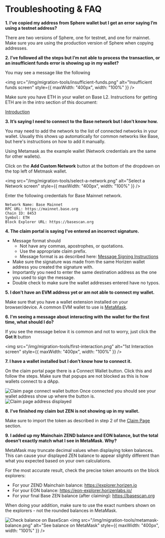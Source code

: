 # Troubleshooting & FAQ
**1. I’ve copied my address from Sphere wallet but I get an error saying I’m using a testnet address?**

There are two versions of Sphere, one for testnet, and one for mainnet. Make sure you are using the production version of Sphere when copying addresses.


**2. I’ve followed all the steps but I’m not able to process the transaction, or an insufficient funds error is showing up in my wallet?**

You may see a message like the following

<img src="/img/migration-tools/insufficient-funds.png" alt="Insufficient funds screen" style={{ maxWidth: "400px", width: "100%" }} />

Make sure you have ETH in your wallet on Base L2. Instructions for getting ETH are in the intro section of this document: 

[Introduction](#introduction)

**3. It’s saying I need to connect to the Base network but I don’t know how.**

You may need to add the network to the list of connected networks in your wallet. Usually this shows up automatically for common networks like Base, but here's instructions on how to add it manually. 

Using Metamask as the example wallet (Network credentials are the same for other wallets).

Click on the **Add Custom Network** button at the bottom of the dropdown on the top left of Metmask wallet.

<img src="/img/migration-tools/select-a-network.png" alt="Select a Network screen" style={{ maxWidth: "400px", width: "100%" }} />

Enter the following credentials for Base Mainnet network.
```
Network Name: Base Mainnet
RPC URL: https://mainnet.base.org
Chain ID: 8453
Symbol: ETH
Block Explorer URL: https://basescan.org
```

**4. The claim portal is saying I’ve entered an incorrect signature.**

- Message format should  
  - Not have any commas, apostrophes, or quotations.  
  - Use the appropriate claim prefix.   
  - Message format is as described here: [Message Signing Instructions](#message-signing-instructions)  
- Make sure the signature was made from the same Horizen wallet address you created the signature with.  
- Importantly you need to enter the same destination address as the one you used to sign the message.   
- Double check to make sure the wallet addresses entered have no typos.

**5. I don’t have an EVM address yet or am not able to connect my wallet.**

Make sure that you have a wallet extension installed on your browser/device. A common EVM wallet to use is [MetaMask](https://metamask.io/). 

**6. I'm seeing a message about interacting with the wallet for the first time, what should I do?**

If you see the message below it is common and not to worry, just click the **Got It** button

<img src="/img/migration-tools/first-interaction.png" alt="1st Interaction screen" style={{ maxWidth: "400px", width: "100%" }} />

**7. I have a wallet installed but I don’t know how to connect it.**

On the claim portal page there is a Connect Wallet button. Click this and follow the steps. Make sure that popups are not blocked as this is how wallets connect to a dApp.

![Claim page connect wallet button](/img/migration-tools/connect-1.png)
Once connected you should see your wallet address show up where the button is. 
![Claim page address displayed](/img/migration-tools/connect-2.png)

**8. I’ve finished my claim but ZEN is not showing up in my wallet.**

Make sure to import the token as described in step 2 of the [Claim Page](#claim-page) section.


**9. I added up my Mainchain ZEND balance and EON balance, but the total doesn’t exactly match what I see in MetaMask. Why?**

MetaMask may truncate decimal values when displaying token balances. This can cause your displayed ZEN balance to appear slightly different than what you expected based on your own calculations.

For the most accurate result, check the precise token amounts on the block explorers:

- For your ZEND Mainchain balance: https://explorer.horizen.io
- For your EON balance: https://eon-explorer.horizenlabs.io/ 
- For your final Base ZEN balance (after claiming): https://basescan.org 

When doing your addition, make sure to use the exact numbers shown on the explorers - not the rounded balances in MetaMask.

![Check balance on BaseScan](/img/migration-tools/basescan-balance.png)
<img src="/img/migration-tools/metamask-balance.png" alt="See balance on MetaMask" style={{ maxWidth: "400px", width: "100%" }} />
